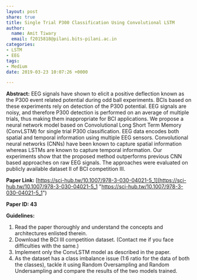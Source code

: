```yaml
---
layout: post
share: true
title: Single Trial P300 Classification Using Convolutional LSTM
author:
  name: Amit Tiwary
  email: f2015818@pilani.bits-pilani.ac.in
categories:
- LSTM
- EEG
tags:
- Medium
date: 2019-03-23 10:07:26 +0000

---
```

**Abstract:** EEG signals have shown to elicit a positive deflection known as the P300 event related potential during odd ball experiments. BCIs based on these experiments rely on detection of the P300 potential. EEG signals are noisy, and therefore P300 detection is performed on an average of multiple trials, thus making them inappropriate for BCI applications. We propose a neural network model based on Convolutional Long Short Term Memory (ConvLSTM) for single trial P300 classification. EEG data encodes both spatial and temporal information using multiple EEG sensors. Convolutional neural networks (CNNs) have been known to capture spatial information whereas LSTMs are known to capture temporal information. Our experiments show that the proposed method outperforms previous CNN based approaches on raw EEG signals. The approaches were evaluated on publicly available dataset II of BCI competition III.

**Paper Link:** [https://sci-hub.tw/10.1007/978-3-030-04021-5_1](https://sci-hub.tw/10.1007/978-3-030-04021-5_1 "https://sci-hub.tw/10.1007/978-3-030-04021-5_1")

**Paper ID: 43**

**Guidelines:**

1. Read the paper thoroughly and understand the concepts and architectures enlisted therein.
2. Download the BCI III competition dataset. (Contact me if you face difficulties with the same.)
3. Implement only the ConvLSTM model as described in the paper.
4. As the dataset has a class imbalance issue (1:6 ratio for the data of both the classes), tackle it using Random Oversampling and Random Undersampling and compare the results of the two models trained.